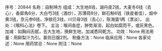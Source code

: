 序号：20844
名称：自制坤方
组成：大生地8钱，湖丹皮2钱，大麦冬6钱（去心），香犀角6分，大白芍3钱（酒炒），苏薄荷8分，鲜石斛6钱（铁皮者佳），煅中黄3钱，京元参6钱，净银花3钱，川贝母3钱（去心），陈海蛰1两（漂淡）。
出处：《喉科心法》卷下。
主治：喉间各症，肿势渐消，起白如腐而干，或灰黑色。
加减：如胸闷舌腻，去大生地，换鲜生地，加减悉同乾方。
功效：None
用法用量：用鲜梨汁为引。甚则日服2剂。
制备方法：None
临床应用：None
各家论述：None
用药禁忌：None
附注：None
